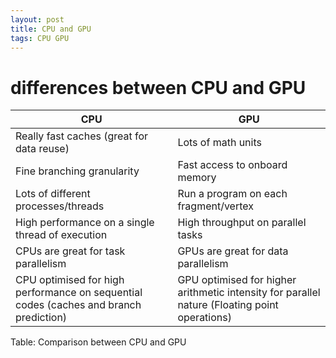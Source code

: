```yaml
---
layout: post
title: CPU and GPU
tags: CPU GPU
---
```

# differences between CPU and GPU
| CPU | GPU  |
|-----|------|
| Really fast caches (great for data reuse)   | Lots of math units     |
| Fine branching granularity              | Fast access to onboard memory    |
| Lots of different processes/threads     | Run a program on each fragment/vertex |
| High performance on a single thread of execution          | High throughput on parallel tasks  |
| CPUs are great for task parallelism   | GPUs are great for data parallelism       |
| CPU optimised for high performance on sequential codes (caches and branch prediction)     | GPU optimised for higher arithmetic intensity for parallel nature (Floating point operations)        |

Table: Comparison between CPU and GPU